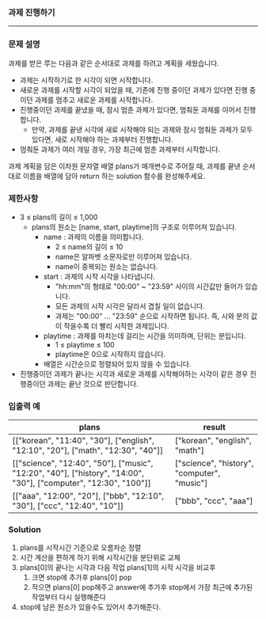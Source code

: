 ### 과제 진행하기
***

### 문제 설명
과제를 받은 루는 다음과 같은 순서대로 과제를 하려고 계획을 세웠습니다.

   - 과제는 시작하기로 한 시각이 되면 시작합니다.
   - 새로운 과제를 시작할 시각이 되었을 때, 기존에 진행 중이던 과제가 있다면 진행 중이던 과제를 멈추고 새로운 과제를 시작합니다.
   - 진행중이던 과제를 끝냈을 때, 잠시 멈춘 과제가 있다면, 멈춰둔 과제를 이어서 진행합니다.
     - 만약, 과제를 끝낸 시각에 새로 시작해야 되는 과제와 잠시 멈춰둔 과제가 모두 있다면, 새로 시작해야 하는 과제부터 진행합니다.
   - 멈춰둔 과제가 여러 개일 경우, 가장 최근에 멈춘 과제부터 시작합니다.

과제 계획을 담은 이차원 문자열 배열 plans가 매개변수로 주어질 때, 과제를 끝낸 순서대로 이름을 배열에 담아 return 하는 solution 함수를 완성해주세요.
### 제한사항
- 3 ≤ plans의 길이 ≤ 1,000
  - plans의 원소는 [name, start, playtime]의 구조로 이루어져 있습니다.
    - name : 과제의 이름을 의미합니다.
      - 2 ≤ name의 길이 ≤ 10
      - name은 알파벳 소문자로만 이루어져 있습니다.
      - name이 중복되는 원소는 없습니다.
    - start : 과제의 시작 시각을 나타냅니다.
      - "hh:mm"의 형태로 "00:00" ~ "23:59" 사이의 시간값만 들어가 있습니다.
      - 모든 과제의 시작 시각은 달라서 겹칠 일이 없습니다.
      - 과제는 "00:00" ... "23:59" 순으로 시작하면 됩니다. 즉, 시와 분의 값이 작을수록 더 빨리 시작한 과제입니다.
    - playtime : 과제를 마치는데 걸리는 시간을 의미하며, 단위는 분입니다.
      - 1 ≤ playtime ≤ 100
      - playtime은 0으로 시작하지 않습니다.
    - 배열은 시간순으로 정렬되어 있지 않을 수 있습니다.
- 진행중이던 과제가 끝나는 시각과 새로운 과제를 시작해야하는 시각이 같은 경우 진행중이던 과제는 끝난 것으로 판단합니다.
    
### 입출력 예
| plans	 | result |
|------|--------|
|[["korean", "11:40", "30"], ["english", "12:10", "20"], ["math", "12:30", "40"]]   |["korean", "english", "math"]    |
|[["science", "12:40", "50"], ["music", "12:20", "40"], ["history", "14:00", "30"], ["computer", "12:30", "100"]]   |["science", "history", "computer", "music"]|
| [["aaa", "12:00", "20"], ["bbb", "12:10", "30"], ["ccc", "12:40", "10"]]     |	["bbb", "ccc", "aaa"]|

### Solution
1. plans를 시작시간 기준으로 오름차순 정렬
2. 시간 계산을 편하게 하기 위해 시작시간을 분단위로 교체
3. plans[0]의 끝나는 시각과 다음 작업 plans[1]의 시작 시각을 비교후 
   1. 크면 stop에 추가후 plans[0] pop
   2. 작으면 plans[0] pop헤주고 answer에 추가후 stop에서 가장 최근에 추가된 작업부터 다시 실행해준다
4. stop에 남은 원소가 있을수도 있어서 추가해준다.



